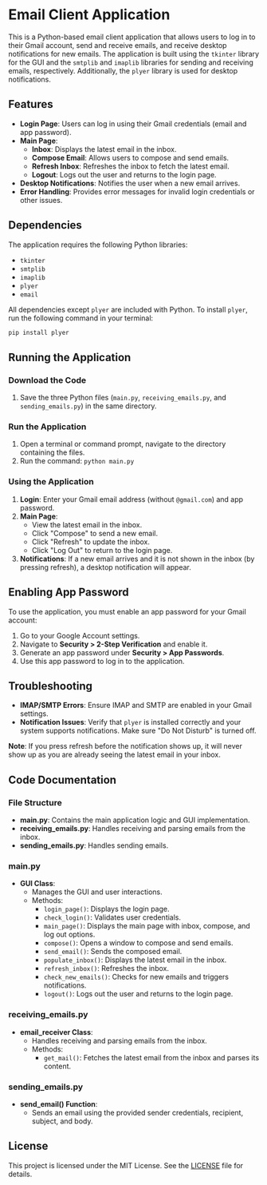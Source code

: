 # Email Client Application

This is a Python-based email client application that allows users to log in to their Gmail account, send and receive emails, and receive desktop notifications for new emails. The application is built using the `tkinter` library for the GUI and the `smtplib` and `imaplib` libraries for sending and receiving emails, respectively. Additionally, the `plyer` library is used for desktop notifications.

## Features

- **Login Page**: Users can log in using their Gmail credentials (email and app password).
- **Main Page**:
  - **Inbox**: Displays the latest email in the inbox.
  - **Compose Email**: Allows users to compose and send emails.
  - **Refresh Inbox**: Refreshes the inbox to fetch the latest email.
  - **Logout**: Logs out the user and returns to the login page.
- **Desktop Notifications**: Notifies the user when a new email arrives.
- **Error Handling**: Provides error messages for invalid login credentials or other issues.

## Dependencies

The application requires the following Python libraries:

- `tkinter`
- `smtplib`
- `imaplib`
- `plyer`
- `email`

All dependencies except `plyer` are included with Python. To install `plyer`, run the following command in your terminal:

```bash
pip install plyer
```

## Running the Application

### Download the Code

1. Save the three Python files (`main.py`, `receiving_emails.py`, and `sending_emails.py`) in the same directory.

### Run the Application

1. Open a terminal or command prompt, navigate to the directory containing the files.
2. Run the command: `python main.py`

### Using the Application

1. **Login**: Enter your Gmail email address (without `@gmail.com`) and app password.
2. **Main Page**:
   - View the latest email in the inbox.
   - Click "Compose" to send a new email.
   - Click "Refresh" to update the inbox.
   - Click "Log Out" to return to the login page.
3. **Notifications**: If a new email arrives and it is not shown in the inbox (by pressing refresh), a desktop notification will appear.

## Enabling App Password

To use the application, you must enable an app password for your Gmail account:

1. Go to your Google Account settings.
2. Navigate to **Security > 2-Step Verification** and enable it.
3. Generate an app password under **Security > App Passwords**.
4. Use this app password to log in to the application.

## Troubleshooting

- **IMAP/SMTP Errors**: Ensure IMAP and SMTP are enabled in your Gmail settings.
- **Notification Issues**: Verify that `plyer` is installed correctly and your system supports notifications. Make sure "Do Not Disturb" is turned off.

**Note**: If you press refresh before the notification shows up, it will never show up as you are already seeing the latest email in your inbox.

## Code Documentation

### File Structure

- **main.py**: Contains the main application logic and GUI implementation.
- **receiving_emails.py**: Handles receiving and parsing emails from the inbox.
- **sending_emails.py**: Handles sending emails.

### main.py

- **GUI Class**:
  - Manages the GUI and user interactions.
  - Methods:
    - `login_page()`: Displays the login page.
    - `check_login()`: Validates user credentials.
    - `main_page()`: Displays the main page with inbox, compose, and log out options.
    - `compose()`: Opens a window to compose and send emails.
    - `send_email()`: Sends the composed email.
    - `populate_inbox()`: Displays the latest email in the inbox.
    - `refresh_inbox()`: Refreshes the inbox.
    - `check_new_emails()`: Checks for new emails and triggers notifications.
    - `logout()`: Logs out the user and returns to the login page.

### receiving_emails.py

- **email_receiver Class**:
  - Handles receiving and parsing emails from the inbox.
  - Methods:
    - `get_mail()`: Fetches the latest email from the inbox and parses its content.

### sending_emails.py

- **send_email() Function**:
  - Sends an email using the provided sender credentials, recipient, subject, and body.

## License

This project is licensed under the MIT License. See the [LICENSE](LICENSE) file for details.
